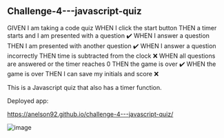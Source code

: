 ## Challenge-4---javascript-quiz

GIVEN I am taking a code quiz
WHEN I click the start button
THEN a timer starts and I am presented with a question ✔️
WHEN I answer a question
THEN I am presented with another question ✔️
WHEN I answer a question incorrectly
THEN time is subtracted from the clock ❌
WHEN all questions are answered or the timer reaches 0
THEN the game is over ✔️
WHEN the game is over
THEN I can save my initials and score ❌

This is a Javascript quiz that also has a timer function. 

Deployed app:

https://anelson92.github.io/challenge-4---javascript-quiz/

![image](https://user-images.githubusercontent.com/115906480/205518294-d4d765cc-64de-4418-a124-7f43e3190e05.png)
